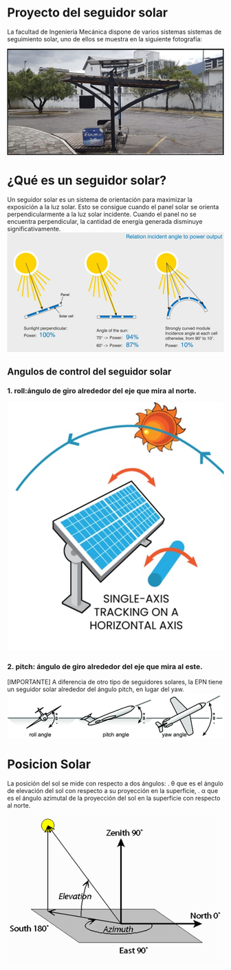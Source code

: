 # Proyecto del seguidor solar

La facultad de Ingeniería Mecánica dispone de varios sistemas sistemas de seguimiento solar, uno de ellos se muestra en la siguiente fotografía:  

![alt text](assets/solar.png)

# ¿Qué es un seguidor solar?
Un seguidor solar es un sistema de orientación para maximizar la exposición a la luz solar. Esto se consigue cuando el panel solar se orienta perpendicularmente a la luz solar incidente. Cuando el panel no se encuentra perpendicular, la cantidad de energía generada disminuye significativamente.  
![alt text](assets/solaerr.png)  

## Angulos de control del seguidor solar
### 1. roll:ángulo de giro alrededor del eje que mira al norte.

![alt text](assets/roll.png)  
### 2. pitch: ángulo de giro alrededor del eje que mira al este.
[IMPORTANTE] A diferencia de otro tipo de seguidores solares, la EPN tiene un seguidor solar alrededor del ángulo pitch, en lugar del yaw.
![alt text](assets/pitch.png)  

# Posicion Solar
La posición del sol se mide con respecto a dos ángulos:
. θ que es el ángulo de elevación del sol con respecto a su proyección en la superficie,
. α que es el ángulo azimutal de la proyección del sol en la superficie con respecto al norte.
![alt text](assets/pos_solar.png)  
